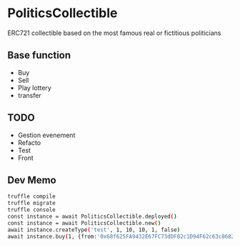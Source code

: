 # PoliticsCollectible

ERC721 collectible based on the most famous real or fictitious politicians

## Base function
 - Buy
 - Sell
 - Play lottery
 - transfer

## TODO
 - Gestion evenement
 - Refacto
 - Test
 - Front

## Dev Memo

```bash
truffle compile
truffle migrate
truffle console
const instance = await PoliticsCollectible.deployed()
const instance = await PoliticsCollectible.new()
await instance.createType('test', 1, 10, 10, 1, false)
await instance.buy(1, {from:'0x68f625FA9432E67FC73dDF82c1D94F62c63c8682', value: 1000000000000000000})
```
